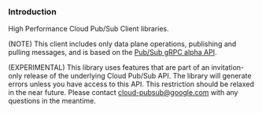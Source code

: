 ### Introduction

High Performance Cloud Pub/Sub Client libraries.

(NOTE) This client includes only data plane operations, publishing and
pulling messages, and is based on the 
[Pub/Sub gRPC alpha API](https://cloud.google.com/pubsub/grpc-overview).  

(EXPERIMENTAL) This library uses features that are part of an invitation-only
release of the underlying Cloud Pub/Sub API. The library will generate
errors unless you have access to this API. This restriction should be
relaxed in the near future. Please contact cloud-pubsub@google.com with any
questions in the meantime.
